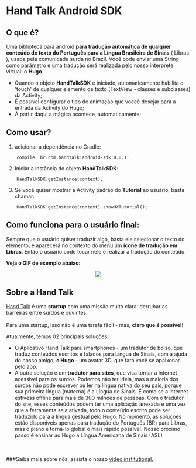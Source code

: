 # Hand Talk Android SDK

## O que é?

Uma biblioteca para android **para tradução automática de qualquer conteúdo de texto do Português para a Língua Brasileira de Sinais** ( Libras ), usada pela comunidade surda no Brazil.
Você pode enviar uma String como parâmetro e uma tradução será realizada pelo nosso interprete virtual: o **Hugo**.

* Quando o objeto **HandTalkSDK** é iniciado, automaticamente habilita o 'touch' de qualquer elemento de texto (TextView - classes e subclasses) da Activity;
* É possível configurar o tipo de animação que voccê desejar para a entrada da Activity do Hugo;
* À partir daqui a mágica acontece, automaticamente;

## Como usar?

1) adicionar a dependência no Gradle:
```
    compile 'br.com.handtalk:android-sdk:0.0.1'
```

2) Iniciar a instância do objeto **HandTalkSDK**:
```
    HandTalkSDK.getInstance(context);
```

3) Se você quiser mostrar a Activity padrão do **Tutorial** ao usuário, basta chamar:
```
    HandTalkSDK.getInstance(context).showUXTutorial();
```


## Como funciona para o usuário final:

Sempre que o usuário quiser traduzir algo, basta ele selecionar o texto do elemento, e aparecerá no contexto do menu um **ícone de tradução em Libras**. Então o usuário pode tocar nele e realizar a tradução do conteúdo.

**Veja o GIF de exemplo abaixo:**

<center><img align='center' src="http://line25.com/wp-content/uploads/2014/animated/4.gif"></center>


## Sobre a Hand Talk


<a href='http://handtalk.me/' target='_blank'>Hand Talk</a> é uma **startup** com uma missão muito clara: derrubar as barreiras entre surdos e ouvintes.<br><br>
Para uma startup, isso não é uma tarefa fácil - mas,  **claro que é possível**!

Atualmente, temos 02 principais soluções:

- O Aplicativo Hand Talk para smartphones - um tradutor de bolso, que traduz conteúdos escritos e falados para Língua de Sinais, com a ajuda do nosso amigo, **o Hugo** - um avatar 3D, que fará você se apaixonar pelo app.
- A outra solução é um **tradutor para sites**, que visa tornar a internet acessível para os surdos.
Podemos não ter ideia, mas a maioria dos surdos não pode escrever ou ler na língua nativa do seu país, porque sua primeira língua (materna) é a Língua de Sinais. É como se a internet estivess offline para mais de 300 milhões de pessoas.
Com o tradutor do site, esses conteúdos podem ter uma aplicação anexada e uma vez que a ferramenta seja ativada, todo o conteúdo escrito pode ser traduzido para a língua gestual pelo Hugo.
No momento, as soluções estão disponíveis apenas para tradução do Português (BR) para Libras, mas o plano é torná-lo global o mais rápido possível.
Nosso próximo passo é ensinar ao Hugo a Língua Americana de Sinais (ASL)

<br><br>
###Saiba mais sobre nós: assista o nosso <a href='https://www.youtube.com/watch?v=GtCh8cw5P4Y' target='_blank'>vídeo institutional.</a>
<br><br>

<!-- ## More examples and documentation -->
